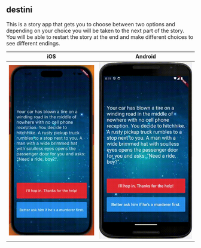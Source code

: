 ## destini 

This is a story app that gets you to choose between two options and depending on your choice you will be taken to the next part of the story. You will be able to restart the story at the end and make different choices to see different endings.

|iOS|Android|
|---|---|
|![iOS_destini](/screenshots/iphone14ProMax_2.gif)|![Android_destini](/screenshots/nexus6_2.gif)|